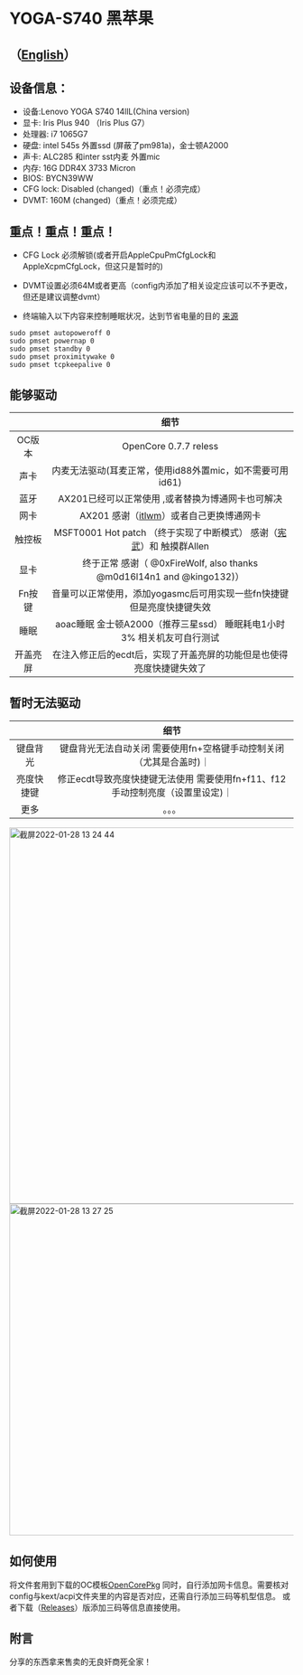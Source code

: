 # YOGA-S740 黑苹果

## （[English](https://github.com/frozenzero123/YOGA-S740/blob/master/README-EN.md)）


## 设备信息：
* 设备:Lenovo YOGA S740 14llL(China version)
* 显卡: Iris Plus 940 （Iris Plus G7）
* 处理器: i7 1065G7
* 硬盘: intel 545s 外置ssd (屏蔽了pm981a)，金士顿A2000
* 声卡: ALC285 和inter sst内麦 外置mic
* 内存: 16G DDR4X 3733 Micron 
* BIOS: BYCN39WW
* CFG lock: Disabled (changed)（重点！必须完成）
* DVMT: 160M (changed)（重点！必须完成）

## 重点！重点！重点！

* CFG Lock 必须解锁(或者开启AppleCpuPmCfgLock和AppleXcpmCfgLock，但这只是暂时的)

* DVMT设置必须64M或者更高（config内添加了相关设定应该可以不予更改，但还是建议调整dvmt）


* 终端输入以下内容来控制睡眠状况，达到节省电量的目的 [来源](https://dortania.github.io/OpenCore-Post-Install/universal/sleep.html#preparations)
```
sudo pmset autopoweroff 0
sudo pmset powernap 0
sudo pmset standby 0
sudo pmset proximitywake 0
sudo pmset tcpkeepalive 0
```


## 能够驱动
|  | 细节 |
|:-: | :-:|
|OC版本|OpenCore 0.7.7 reless|
|声卡|  内麦无法驱动(耳麦正常，使用id88外置mic，如不需要可用id61) |
|蓝牙|  AX201已经可以正常使用 ,或者替换为博通网卡也可解决|
|网卡|  AX201 感谢（[itlwm](https://github.com/OpenIntelWireless/itlwm)）或者自己更换博通网卡|
|触控板|MSFT0001 Hot patch （终于实现了中断模式） 感谢（[宪武](https://github.com/daliansky/OC-little)）和 触摸群Allen|
|显卡|终于正常 感谢（ @0xFireWolf, also thanks @m0d16l14n1 and @kingo132)） |
|Fn按键|音量可以正常使用，添加yogasmc后可用实现一些fn快捷键 但是亮度快捷键失效|
|睡眠|aoac睡眠 金士顿A2000（推荐三星ssd） 睡眠耗电1小时3% 相关机友可自行测试|
|开盖亮屏|在注入修正后的ecdt后，实现了开盖亮屏的功能但是也使得亮度快捷键失效了|
## 暂时无法驱动
|  | 细节 |
|:-: | :-:|
|键盘背光|键盘背光无法自动关闭 需要使用fn+空格键手动控制关闭（尤其是合盖时)｜
|亮度快捷键|修正ecdt导致亮度快捷键无法使用 需要使用fn+f11、f12手动控制亮度（设置里设定)｜
|更多|。。。|
<img width="666" alt="截屏2022-01-28 13 24 44" src="https://user-images.githubusercontent.com/52648473/151492164-58775e61-0eb8-4947-a088-fff304dabd39.png">

<img width="587" alt="截屏2022-01-28 13 27 25" src="https://user-images.githubusercontent.com/52648473/151492271-8452c63e-4b79-4755-a80e-d0524ad32393.png">



## 如何使用
将文件套用到下载的OC模板[OpenCorePkg](https://github.com/acidanthera/OpenCorePkg)
同时，自行添加网卡信息。需要核对config与kext/acpi文件夹里的内容是否对应，还需自行添加三码等机型信息。
或者下载（[Releases](https://github.com/frozenzero123/YOGA-S740/releases)）版添加三码等信息直接使用。

## 附言
分享的东西拿来售卖的无良奸商死全家！
